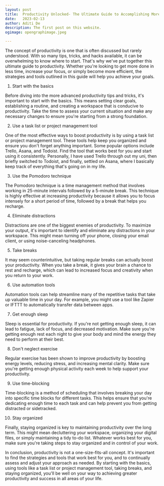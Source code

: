 ```yaml
---
layout: post
title:	Productivity Unlocked- The Ultimate Guide to Accomplishing More in Less Time
date:	2023-02-13
author:	Aditi De
description: The first post on this website.
ogimage: opengraphimage.jpeg

---
```


The concept of productivity is one that is often discussed but rarely understood. With so many tips, tricks, and hacks available, it can be overwhelming to know where to start. That's why we've put together this ultimate guide to productivity. Whether you're looking to get more done in less time, increase your focus, or simply become more efficient, the strategies and tools outlined in this guide will help you achieve your goals.

1. Start with the basics

Before diving into the more advanced productivity tips and tricks, it's important to start with the basics. This means setting clear goals, establishing a routine, and creating a workspace that is conducive to productivity. Take the time to assess your current situation and make any necessary changes to ensure you're starting from a strong foundation.

2. Use a task list or project management tool

One of the most effective ways to boost productivity is by using a task list or project management tool. These tools help keep you organized and ensure you don't forget anything important. Some popular options include Trello, Asana, and Todoist. Find the tool that works best for you and start using it consistently. Personally, I have used Trello through out my uni, then briefly switched to Todoist, and finally, settled on Asana, where I basically keep track of everything that's going on in my life.

3. Use the Pomodoro technique

The Pomodoro technique is a time management method that involves working in 25-minute intervals followed by a 5-minute break. This technique is highly effective at increasing productivity because it allows you to focus intensely for a short period of time, followed by a break that helps you recharge.

4. Eliminate distractions

Distractions are one of the biggest enemies of productivity. To maximize your output, it's important to identify and eliminate any distractions in your workspace. This might mean turning off your phone, closing your email client, or using noise-canceling headphones.

5. Take breaks

It may seem counterintuitive, but taking regular breaks can actually boost your productivity. When you take a break, it gives your brain a chance to rest and recharge, which can lead to increased focus and creativity when you return to your work.

6. Use automation tools

Automation tools can help streamline many of the repetitive tasks that take up valuable time in your day. For example, you might use a tool like Zapier or IFTTT to automatically transfer data between apps.

7. Get enough sleep

Sleep is essential for productivity. If you're not getting enough sleep, it can lead to fatigue, lack of focus, and decreased motivation. Make sure you're getting enough rest each night to give your body and mind the energy they need to perform at their best.

8. Don't neglect exercise

Regular exercise has been shown to improve productivity by boosting energy levels, reducing stress, and increasing mental clarity. Make sure you're getting enough physical activity each week to help support your productivity.

9. Use time-blocking

Time-blocking is a method of scheduling that involves breaking your day into specific time blocks for different tasks. This helps ensure that you're dedicating enough time to each task and can help prevent you from getting distracted or sidetracked.

10. Stay organized

Finally, staying organized is key to maintaining productivity over the long term. This might mean decluttering your workspace, organizing your digital files, or simply maintaining a tidy to-do list. Whatever works best for you, make sure you're taking steps to stay organized and in control of your work.

In conclusion, productivity is not a one-size-fits-all concept. It's important to find the strategies and tools that work best for you, and to continually assess and adjust your approach as needed. By starting with the basics, using tools like a task list or project management tool, taking breaks, and staying organized, you'll be well on your way to achieving greater productivity and success in all areas of your life.